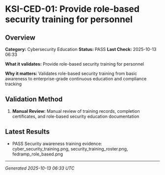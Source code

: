 # KSI-CED-01: Provide role-based security training for personnel

## Overview

**Category:** Cybersecurity Education
**Status:** PASS
**Last Check:** 2025-10-13 06:33

**What it validates:** Provide role-based security training for personnel

**Why it matters:** Validates role-based security training from basic awareness to enterprise-grade continuous education and compliance tracking

## Validation Method

1. **Manual Review:** Manual review of training records, completion certificates, and role-based security education documentation

## Latest Results

- PASS Security awareness training evidence: cyber_security_training.png, security_training_roster.png, fedramp_role_based.png

---
*Generated 2025-10-13 06:33 UTC*
